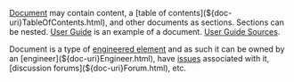 [Document](${doc-uri}Document.html) may contain content, a [table of contents](${doc-uri}TableOfContents.html), and other documents as sections.
Sections can be nested. 
[User Guide](https://docs.nasdanika.org/engineering-demo/resources/user-guide/index.html) is an example of a document.
[User Guide Sources](https://github.com/Nasdanika/engineering-demo/blob/main/src/test/resources/resources/user-guide/root.yml#L1). 

Document is a type of [engineered element](${doc-uri}EngineeredElement.html) and as such it can be owned by an [engineer](${doc-uri}Engineer.html), 
have [issues](${doc-uri}Issue.html) associated with it, [discussion forums](${doc-uri}Forum.html), etc.
